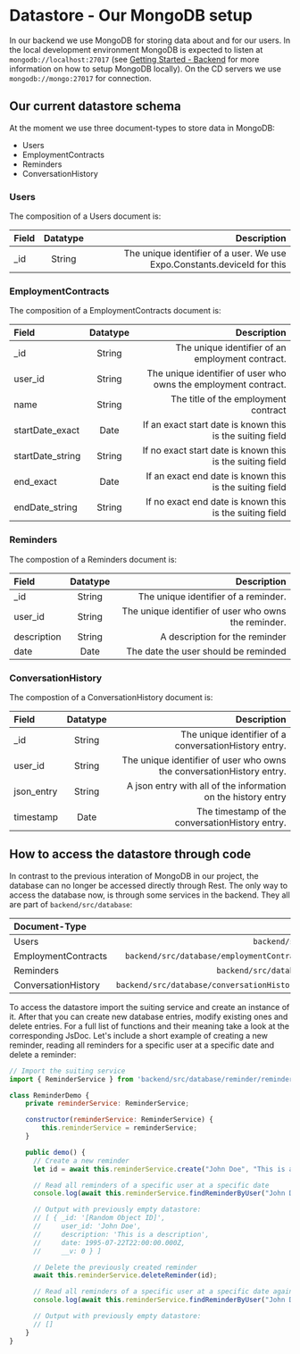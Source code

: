 # Datastore - Our MongoDB setup

In our backend we use MongoDB for storing data about and for our users. In the local development environment MongoDB is expected to listen at `mongodb://localhost:27017` (see [Getting Started - Backend](backend.md) for more information on how to setup MongoDB locally). On the CD servers we use `mongodb://mongo:27017` for connection.

## Our current datastore schema

At the moment we use three document-types to store data in MongoDB:

- Users
- EmploymentContracts
- Reminders
- ConversationHistory

### Users

The composition of a Users document is:

| Field | Datatype | Description |
| :------------- |:-------------:| -----:|
| _id     | String | The unique identifier of a user. We use Expo.Constants.deviceId for this |

### EmploymentContracts

The composition of a EmploymentContracts document is:

| Field | Datatype | Description |
| :------------- |:-------------:| -----:|
| _id     | String | The unique identifier of an employment contract. |
| user_id     | String | The unique identifier of user who owns the employment contract. |
| name    | String | The title of the employment contract |
| startDate_exact     | Date | If an exact start date is known this is the suiting field  |
| startDate_string    | String | If no exact start date is known this is the suiting field  |
| end_exact     | Date | If an exact end date is known this is the suiting field  |
| endDate_string    | String | If no exact end date is known this is the suiting field  |

### Reminders

The compostion of a Reminders document is:

| Field | Datatype | Description |
| :------------- |:-------------:| -----:|
| _id     | String | The unique identifier of a reminder. |
| user_id     | String | The unique identifier of user who owns the reminder. |
| description    | String | A description for the reminder  |
| date    | Date | The date the user should be reminded  |

### ConversationHistory

The compostion of a ConversationHistory document is:

| Field | Datatype | Description |
| :------------- |:-------------:| -----:|
| _id     | String | The unique identifier of a conversationHistory entry. |
| user_id     | String | The unique identifier of user who owns the conversationHistory entry. |
| json_entry   | String | A json entry with all of the information on the history entry  |
| timestamp    | Date | The timestamp of the conversationHistory entry.  |


## How to access the datastore through code

In contrast to the previous interation of MongoDB in our project, the database can no longer be accessed directly through Rest. The only way to access the database now, is through some services in the backend. They all are part of `backend/src/database`:

| Document-Type | Path to the Service | 
| :------------- |-------------:| 
| Users    | `backend/src/database/user/user.service.ts` | 
| EmploymentContracts   | `backend/src/database/employmentContract/employmentContract.service.ts` | 
| Reminders  | `backend/src/database/reminder/reminder.service.ts` | 
| ConversationHistory  | `backend/src/database/conversationHistory/conversationHistory.service.ts` | 

To access the datastore import the suiting service and create an instance of it. After that you can create new database entries, modify existing ones and delete entries. For a full list of functions and their meaning take a look at the corresponding JsDoc. Let's include a short example of creating a new reminder, reading all reminders for a specific user at a specific date and delete a reminder:

```javascript
// Import the suiting service
import { ReminderService } from 'backend/src/database/reminder/reminder.service.ts';

class ReminderDemo {
    private reminderService: ReminderService;

    constructor(reminderService: ReminderService) {
        this.reminderService = reminderService;
    }

    public demo() { 
      // Create a new reminder
      let id = await this.reminderService.create("John Doe", "This is a description", new Date(1995,6,23));

      // Read all reminders of a specific user at a specific date 
      console.log(await this.reminderService.findReminderByUser("John Doe", new Date(1995,6,23)));

      // Output with previously empty datastore:
      // [ { _id: '[Random Object ID]',
      //     user_id: 'John Doe',
      //     description: 'This is a description',
      //     date: 1995-07-22T22:00:00.000Z,
      //     __v: 0 } ]

      // Delete the previously created reminder
      await this.reminderService.deleteReminder(id);

      // Read all reminders of a specific user at a specific date again
      console.log(await this.reminderService.findReminderByUser("John Doe", new Date(1995,6,23)));

      // Output with previously empty datastore:
      // []
    }
}
```
